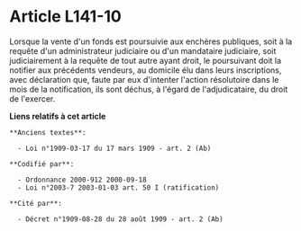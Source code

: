 # Article L141-10

Lorsque la vente d'un fonds est poursuivie aux enchères publiques, soit à la requête d'un administrateur judiciaire ou d'un
mandataire judiciaire, soit judiciairement à la requête de tout autre ayant droit, le poursuivant doit la notifier aux
précédents vendeurs, au domicile élu dans leurs inscriptions, avec déclaration que, faute par eux d'intenter l'action
résolutoire dans le mois de la notification, ils sont déchus, à l'égard de l'adjudicataire, du droit de l'exercer.

**Liens relatifs à cet article**

	**Anciens textes**:

	  - Loi n°1909-03-17 du 17 mars 1909 - art. 2 (Ab)

	**Codifié par**:

	  - Ordonnance 2000-912 2000-09-18
	  - Loi n°2003-7 2003-01-03 art. 50 I (ratification)

	**Cité par**:

	  - Décret n°1909-08-28 du 28 août 1909 - art. 2 (Ab)
